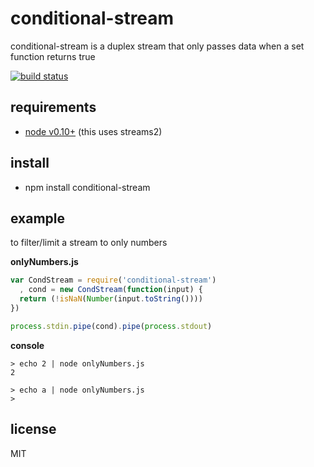 conditional-stream
=========================================
conditional-stream is a duplex stream that only passes data when a set function returns true

[![build status](https://secure.travis-ci.org/swang/conditional-stream.png)](http://travis-ci.org/swang/conditiona-stream)

## requirements

- [node v0.10+](http://nodejs.org/) (this uses streams2)

## install

- npm install conditional-stream

## example
to filter/limit a stream to only numbers

**onlyNumbers.js**
```js
var CondStream = require('conditional-stream')
  , cond = new CondStream(function(input) {
  return (!isNaN(Number(input.toString())))
})

process.stdin.pipe(cond).pipe(process.stdout)
```
**console**
```shell
> echo 2 | node onlyNumbers.js
2

> echo a | node onlyNumbers.js
>
```

## license
MIT